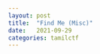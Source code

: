 ```yaml
---
layout: post
title:  "Find Me (Misc)"
date:   2021-09-29
categories: tamilctf
---
```





